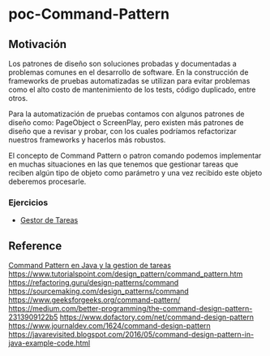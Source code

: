 # poc-Command-Pattern

## Motivación

Los patrones de diseño son soluciones probadas y documentadas a problemas comunes en el desarrollo de software. 
En la construcción de frameworks de pruebas automatizadas se utilizan para evitar problemas como el alto costo de 
mantenimiento de los tests, código duplicado, entre otros.

Para la automatización de pruebas contamos con algunos patrones de diseño como: PageObject o ScreenPlay,
pero existen más patrones de diseño que a revisar y probar, con los cuales podríamos refactorizar
nuestros frameworks y hacerlos más robustos.

El concepto de Command Pattern o patron comando podemos implementar en muchas situaciones en las que tenemos que 
gestionar tareas que reciben algún tipo de objeto como parámetro y una vez recibido este objeto deberemos procesarle.



### Ejercicios

* [Gestor de Tareas](src/main/scala/me/isortegah/labs/gestorTareas/Principal.java)

## Reference
[Command Pattern en Java y la gestion de tareas](https://www.arquitecturajava.com/command-pattern-tareas/)
https://www.tutorialspoint.com/design_pattern/command_pattern.htm
https://refactoring.guru/design-patterns/command
https://sourcemaking.com/design_patterns/command
https://www.geeksforgeeks.org/command-pattern/
https://medium.com/better-programming/the-command-design-pattern-2313909122b5
https://www.dofactory.com/net/command-design-pattern
https://www.journaldev.com/1624/command-design-pattern
https://javarevisited.blogspot.com/2016/05/command-design-pattern-in-java-example-code.html